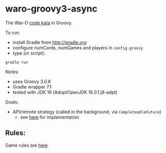 
waro-groovy3-async
===========

The War-O [code kata](https://en.wikipedia.org/wiki/Kata_(programming)) in Groovy.

To run:

* install Gradle from http://gradle.org
* configure numCards, numGames and players in `config.groovy`
* type (or script): 
```
gradle run
```

Notes:

* uses Groovy 3.0.8
* Gradle wrapper 7.1
* tested with JDK 16 (AdoptOpenJDK 16.0.1.j9-adpt)

Goals:

* API/remote strategy (called in the background, via `CompleteableFuture`)
    - see [here](https://github.com/codetojoy/WarO_Strategy_API_Java) for implementation

Rules:
---------
Game rules are [here](Rules.md).
